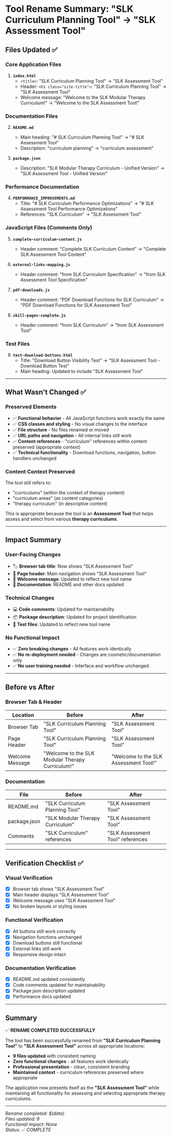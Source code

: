 # Tool Rename Summary: "SLK Curriculum Planning Tool" → "SLK Assessment Tool"

## Files Updated ✅

### **Core Application Files**
1. **`index.html`**
   - `<title>`: "SLK Curriculum Planning Tool" → "SLK Assessment Tool"
   - Header: `<h1 class="site-title">`: "SLK Curriculum Planning Tool" → "SLK Assessment Tool"
   - Welcome message: "Welcome to the SLK Modular Therapy Curriculum!" → "Welcome to the SLK Assessment Tool!"

### **Documentation Files**
2. **`README.md`**
   - Main heading: "# SLK Curriculum Planning Tool" → "# SLK Assessment Tool"
   - Description: "curriculum planning" → "curriculum assessment"

3. **`package.json`**
   - Description: "SLK Modular Therapy Curriculum - Unified Version" → "SLK Assessment Tool - Unified Version"

### **Performance Documentation**
4. **`PERFORMANCE_IMPROVEMENTS.md`**
   - Title: "# SLK Curriculum Performance Optimizations" → "# SLK Assessment Tool Performance Optimizations"
   - References: "SLK Curriculum" → "SLK Assessment Tool"

### **JavaScript Files (Comments Only)**
5. **`complete-curriculum-content.js`**
   - Header comment: "Complete SLK Curriculum Content" → "Complete SLK Assessment Tool Content"

6. **`external-links-mapping.js`**
   - Header comment: "from SLK Curriculum Specification" → "from SLK Assessment Tool Specification"

7. **`pdf-downloads.js`**
   - Header comment: "PDF Download Functions for SLK Curriculum" → "PDF Download Functions for SLK Assessment Tool"

8. **`skill-pages-complete.js`**
   - Header comment: "from SLK Curriculum" → "from SLK Assessment Tool"

### **Test Files**
9. **`test-download-buttons.html`**
   - Title: "Download Button Visibility Test" → "SLK Assessment Tool - Download Button Test"
   - Main heading: Updated to include "SLK Assessment Tool"

---

## What Wasn't Changed ✅

### **Preserved Elements**
- ✅ **Functional behavior** - All JavaScript functions work exactly the same
- ✅ **CSS classes and styling** - No visual changes to the interface
- ✅ **File structure** - No files renamed or moved
- ✅ **URL paths and navigation** - All internal links still work
- ✅ **Content references** - "curriculum" references within content preserved (appropriate context)
- ✅ **Technical functionality** - Download functions, navigation, button handlers unchanged

### **Content Context Preserved**
The tool still refers to:
- "curriculums" (within the context of therapy content)
- "curriculum areas" (as content categories)
- "therapy curriculum" (in descriptive content)

This is appropriate because the tool is an **Assessment Tool** that helps assess and select from various **therapy curriculums**.

---

## Impact Summary

### **User-Facing Changes**
- 🏷️ **Browser tab title**: Now shows "SLK Assessment Tool"
- 📄 **Page header**: Main navigation shows "SLK Assessment Tool"
- 👋 **Welcome message**: Updated to reflect new tool name
- 📖 **Documentation**: README and other docs updated

### **Technical Changes**
- 💻 **Code comments**: Updated for maintainability
- 📦 **Package description**: Updated for project identification
- 🧪 **Test files**: Updated to reflect new tool name

### **No Functional Impact**
- ✅ **Zero breaking changes** - All features work identically
- ✅ **No re-deployment needed** - Changes are cosmetic/documentation only
- ✅ **No user training needed** - Interface and workflow unchanged

---

## Before vs After

### **Browser Tab & Header**
| Location | Before | After |
|----------|--------|-------|
| Browser Tab | "SLK Curriculum Planning Tool" | "SLK Assessment Tool" |
| Page Header | "SLK Curriculum Planning Tool" | "SLK Assessment Tool" |
| Welcome Message | "Welcome to the SLK Modular Therapy Curriculum!" | "Welcome to the SLK Assessment Tool!" |

### **Documentation**
| File | Before | After |
|------|--------|-------|
| README.md | "SLK Curriculum Planning Tool" | "SLK Assessment Tool" |
| package.json | "SLK Modular Therapy Curriculum" | "SLK Assessment Tool" |
| Comments | "SLK Curriculum" references | "SLK Assessment Tool" references |

---

## Verification Checklist ✅

### **Visual Verification**
- [x] Browser tab shows "SLK Assessment Tool"
- [x] Main header displays "SLK Assessment Tool"  
- [x] Welcome message uses "SLK Assessment Tool"
- [x] No broken layouts or styling issues

### **Functional Verification**
- [x] All buttons still work correctly
- [x] Navigation functions unchanged
- [x] Download buttons still functional
- [x] External links still work
- [x] Responsive design intact

### **Documentation Verification**
- [x] README.md updated consistently
- [x] Code comments updated for maintainability
- [x] Package.json description updated
- [x] Performance docs updated

---

## Summary

✅ **RENAME COMPLETED SUCCESSFULLY**

The tool has been successfully renamed from **"SLK Curriculum Planning Tool"** to **"SLK Assessment Tool"** across all appropriate locations:

- **9 files updated** with consistent naming
- **Zero functional changes** - all features work identically  
- **Professional presentation** - clean, consistent branding
- **Maintained context** - curriculum references preserved where appropriate

The application now presents itself as the **"SLK Assessment Tool"** while maintaining all functionality for assessing and selecting appropriate therapy curriculums.

---

*Rename completed: $(date)*  
*Files updated: 9*  
*Functional impact: None*  
*Status: ✅ COMPLETE*